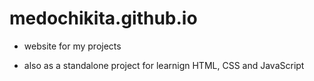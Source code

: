 # medochikita.github.io
- website for my projects

- also as a standalone project for learnign HTML, CSS and JavaScript
